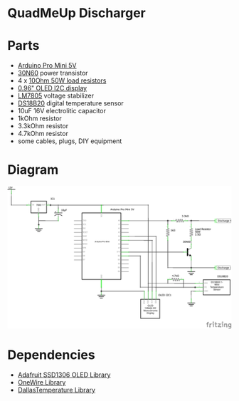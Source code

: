 # QuadMeUp Discharger

# Parts

* [Arduino Pro Mini 5V](http://bit.ly/2DjkkHZ)
* [30N60](http://bit.ly/2OXKuSS) power transistor
* 4 x [10Ohm 50W load resistors](http://bit.ly/2DOTloE)
* [0.96" OLED I2C display](http://bit.ly/2PTBaAX)
* [LM7805](http://bit.ly/2QhipeR) voltage stabilizer
* [DS18B20](http://bit.ly/2REWdrJ) digital temperature sensor
* 10uF 16V electrolitic capacitor
* 1kOhm resistor
* 3.3kOhm resistor
* 4.7kOhm resistor
* some cables, plugs, DIY equipment 

# Diagram

![Diagram](diagram_schem.png)

# Dependencies

* [Adafruit SSD1306 OLED Library](https://github.com/adafruit/Adafruit_SSD1306)
* [OneWire Library](https://github.com/PaulStoffregen/OneWire)
* [DallasTemperature Library](https://github.com/milesburton/Arduino-Temperature-Control-Library)